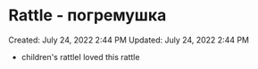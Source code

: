 # Rattle - погремушка

Created: July 24, 2022 2:44 PM
Updated: July 24, 2022 2:44 PM

- children's rattleI loved this rattle